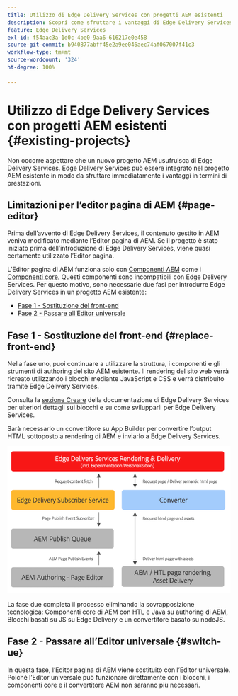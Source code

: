 ```yaml
---
title: Utilizzo di Edge Delivery Services con progetti AEM esistenti
description: Scopri come sfruttare i vantaggi di Edge Delivery Services sui tuoi progetti AEM esistenti
feature: Edge Delivery Services
exl-id: f54aac3a-1d0c-4be0-9aa6-616217e0e458
source-git-commit: b940877abff45e2a9ee046aec74af067007f41c3
workflow-type: tm+mt
source-wordcount: '324'
ht-degree: 100%

---
```



# Utilizzo di Edge Delivery Services con progetti AEM esistenti {#existing-projects}

Non occorre aspettare che un nuovo progetto AEM usufruisca di Edge Delivery Services. Edge Delivery Services può essere integrato nel progetto AEM esistente in modo da sfruttare immediatamente i vantaggi in termini di prestazioni.

## Limitazioni per l’editor pagina di AEM {#page-editor}

Prima dell’avvento di Edge Delivery Services, il contenuto gestito in AEM veniva modificato mediante l’Editor pagina di AEM. Se il progetto è stato iniziato prima dell’introduzione di Edge Delivery Services, viene quasi certamente utilizzato l’Editor pagina.

L’Editor pagina di AEM funziona solo con [Componenti AEM](/help/implementing/developing/components/overview.md) come i [Componenti core.](https://experienceleague.adobe.com/docs/experience-manager-core-components/using/introduction.html?lang=it) Questi componenti sono incompatibili con Edge Delivery Services. Per questo motivo, sono necessarie due fasi per introdurre Edge Delivery Services in un progetto AEM esistente:

* [Fase 1 - Sostituzione del front-end](#replace-front-end)
* [Fase 2 - Passare all’Editor universale](#switch-ue)

## Fase 1 - Sostituzione del front-end {#replace-front-end}

Nella fase uno, puoi continuare a utilizzare la struttura, i componenti e gli strumenti di authoring del sito AEM esistente. Il rendering del sito web verrà ricreato utilizzando i blocchi mediante JavaScript e CSS e verrà distribuito tramite Edge Delivery Services.

Consulta la [sezione Creare](/help/edge/developer/block-collection.md) della documentazione di Edge Delivery Services per ulteriori dettagli sui blocchi e su come svilupparli per Edge Delivery Services.

Sarà necessario un convertitore su App Builder per convertire l’output HTML sottoposto a rendering di AEM e inviarlo a Edge Delivery Services.

![Convertitore di contenuto nel flusso di pubblicazione](assets/content-converter.png)

La fase due completa il processo eliminando la sovrapposizione tecnologica: Componenti core di AEM con HTL e Java su authoring di AEM, Blocchi basati su JS su Edge Delivery e un convertitore basato su nodeJS.

## Fase 2 - Passare all’Editor universale {#switch-ue}

In questa fase, l’Editor pagina di AEM viene sostituito con l’Editor universale. Poiché l’Editor universale può funzionare direttamente con i blocchi, i componenti core e il convertitore AEM non saranno più necessari.
